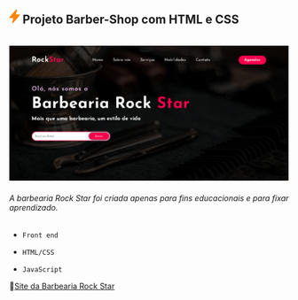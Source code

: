 ## [![DevSuperior logo](https://raw.githubusercontent.com/devsuperior/bds-assets/main/ds/devsuperior-logo-small.png)](https://raw.githubusercontent.com/devsuperior/bds-assets/main/ds/devsuperior-logo-small.png)  Projeto Barber-Shop com HTML e CSS 

​                                                                <img src="imgs/RockStar.png" alt="img" style="zoom: 50%;" />    



###### A barbearia Rock Star foi criada apenas para fins educacionais e para fixar aprendizado.



- `Front end`

- `HTML/CSS`

- `JavaScript`

  

:link:[Site da Barbearia Rock Star](https://abreu-marcelo.github.io/ROCK-STAR.v.2/)

